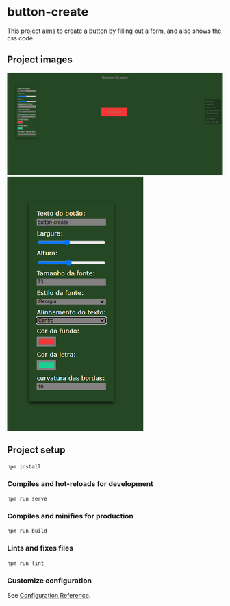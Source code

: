# button-create

This project aims to create a button by filling out a form, and also shows the css code

## Project images

![Button-create](./src/assets/buttoncreate.png)
![button-form](./src/assets/button-form.png)

## Project setup
```
npm install
```

### Compiles and hot-reloads for development
```
npm run serve
```

### Compiles and minifies for production
```
npm run build
```

### Lints and fixes files
```
npm run lint
```

### Customize configuration
See [Configuration Reference](https://cli.vuejs.org/config/).
